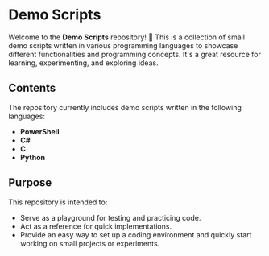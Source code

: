 # Demo Scripts

Welcome to the **Demo Scripts** repository! 🎉 This is a collection of small demo scripts written in various programming languages to showcase different functionalities and programming concepts. It's a great resource for learning, experimenting, and exploring ideas.

## Contents

The repository currently includes demo scripts written in the following languages:

- **PowerShell**
- **C#**
- **C**
- **Python**

## Purpose

This repository is intended to:

- Serve as a playground for testing and practicing code.
- Act as a reference for quick implementations.
- Provide an easy way to set up a coding environment and quickly start working on small projects or experiments.

